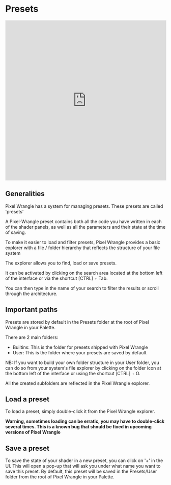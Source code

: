 # Presets

<iframe style="border: 1px solid rgba(0, 0, 0, 0.1);" width="100%" height="500px" src="https://www.figma.com/embed?embed_host=share&url=https%3A%2F%2Fwww.figma.com%2Ffile%2FDZoDzaIA6ZhcCWlU0Gr8RC%2FPixel-Wrangle-UI%3Fnode-id%3D153%253A10%26t%3DuJ7kUBcROLYzKe7F-1" allowfullscreen></iframe>

## Generalities

Pixel Wrangle has a system for managing presets. These presets are called 'presets'

A Pixel-Wrangle preset contains both all the code you have written in each of the shader panels, as well as all the parameters and their state at the time of saving.

To make it easier to load and filter presets, Pixel Wrangle provides a basic explorer with a file / folder hierarchy that reflects the structure of your file system

The explorer allows you to find, load or save presets.

It can be activated by clicking on the search area located at the bottom left of the interface or via the shortcut [CTRL] + Tab.

You can then type in the name of your search to filter the results or scroll through the architecture.

## Important paths

Presets are stored by default in the Presets folder at the root of Pixel Wrangle in your Palette.  

There are 2 main folders:

- Builtins: This is the folder for presets shipped with Pixel Wrangle
- User: This is the folder where your presets are saved by default

NB: If you want to build your own folder structure in your User folder, you can do so from your system's file explorer by clicking on the folder icon at the bottom left of the interface or using the shortcut [CTRL] + O.

All the created subfolders are reflected in the Pixel Wrangle explorer.

## Load a preset

To load a preset, simply double-click it from the Pixel Wrangle explorer.

**Warning, sometimes loading can be erratic, you may have to double-click several times.
This is a known bug that should be fixed in upcoming versions of Pixel Wrangle**

## Save a preset

To save the state of your shader in a new preset, you can click on '+' in the UI. This will open a pop-up that will ask you under what name you want to save this preset. By default, this preset will be saved in the Presets/User folder from the root of Pixel Wrangle in your Palette.
